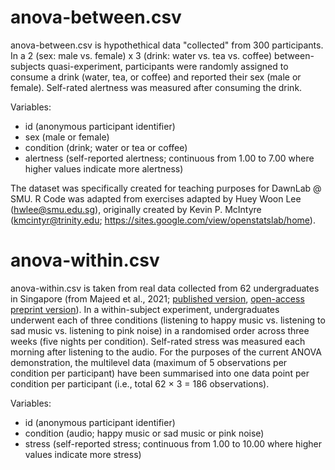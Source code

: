 # anova-between.csv

anova-between.csv is hypothethical data "collected" from 300 participants. In a 2 (sex: male vs. female) x 3 (drink: water vs. tea vs. coffee) between-subjects quasi-experiment, participants were randomly assigned to consume a drink (water, tea, or coffee) and reported their sex (male or female). Self-rated alertness was measured after consuming the drink.

Variables:
  * id (anonymous participant identifier)
  * sex (male or female)
  * condition (drink; water or tea or coffee)
  * alertness (self-reported alertness; continuous from 1.00 to 7.00 where higher values indicate more alertness)

The dataset was specifically created for teaching purposes for DawnLab @ SMU. R Code was adapted from exercises adapted by Huey Woon Lee (hwlee@smu.edu.sg), originally created by Kevin P. McIntyre (kmcintyr@trinity.edu; https://sites.google.com/view/openstatslab/home).

# anova-within.csv

anova-within.csv is taken from real data collected from 62 undergraduates in Singapore (from Majeed et al., 2021; [published version](https://doi.org/10.1037/pmu0000283), [open-access preprint version](https://psyarxiv.com/cfk3d)). In a within-subject experiment, undergraduates underwent each of three conditions (listening to happy music vs. listening to sad music vs. listening to pink noise) in a randomised order across three weeks (five nights per condition). Self-rated stress was measured each morning after listening to the audio. For the purposes of the current ANOVA demonstration, the multilevel data (maximum of 5 observations per condition per participant) have been summarised into one data point per condition per participant (i.e., total 62 × 3 = 186 observations).

Variables:
  * id (anonymous participant identifier)
  * condition (audio; happy music or sad music or pink noise)
  * stress (self-reported stress; continuous from 1.00 to 10.00 where higher values indicate more stress)
